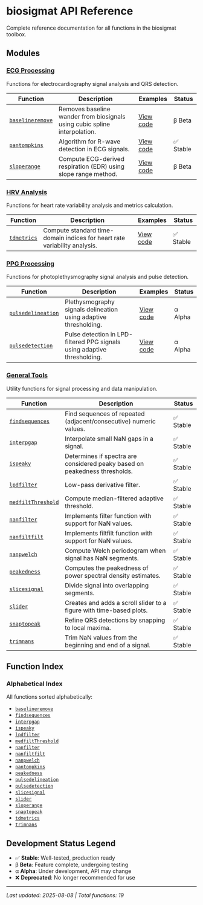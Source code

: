 # biosigmat API Reference

Complete reference documentation for all functions in the biosigmat toolbox.

## Modules

### [ECG Processing](ecg/README.md)
Functions for electrocardiography signal analysis and QRS detection.

| Function | Description | Examples | Status |
| -------- | ----------- | -------- | ------ |
| [`baselineremove`](ecg/baselineremove.md) | Removes baseline wander from biosignals using cubic spline interpolation. | [View code](https://github.com/BSICoS/biosigmat/tree/main/examples/ecg/baselineremoveExample.m) | β Beta |
| [`pantompkins`](ecg/pantompkins.md) | Algorithm for R-wave detection in ECG signals. | [View code](https://github.com/BSICoS/biosigmat/tree/main/examples/ecg/pantompkinsExample.m) | ✅ Stable |
| [`sloperange`](ecg/sloperange.md) | Compute ECG-derived respiration (EDR) using slope range method. | [View code](https://github.com/BSICoS/biosigmat/tree/main/examples/ecg/sloperangeExample.m) | β Beta |
### [HRV Analysis](hrv/README.md)
Functions for heart rate variability analysis and metrics calculation.

| Function | Description | Examples | Status |
| -------- | ----------- | -------- | ------ |
| [`tdmetrics`](hrv/tdmetrics.md) | Compute standard time-domain indices for heart rate variability analysis. | [View code](https://github.com/BSICoS/biosigmat/tree/main/examples/hrv/tdmetricsExample.m) | ✅ Stable |
### [PPG Processing](ppg/README.md)
Functions for photoplethysmography signal analysis and pulse detection.

| Function | Description | Examples | Status |
| -------- | ----------- | -------- | ------ |
| [`pulsedelineation`](ppg/pulsedelineation.md) | Plethysmography signals delineation using adaptive thresholding. | [View code](https://github.com/BSICoS/biosigmat/tree/main/examples/ppg/pulsedelineationExample.m) | α Alpha |
| [`pulsedetection`](ppg/pulsedetection.md) | Pulse detection in LPD-filtered PPG signals using adaptive thresholding. | [View code](https://github.com/BSICoS/biosigmat/tree/main/examples/ppg/pulsedetectionExample.m) | α Alpha |
### [General Tools](tools/README.md)
Utility functions for signal processing and data manipulation.

| Function | Description | Status |
| -------- | ----------- | ------ |
| [`findsequences`](tools/findsequences.md) | Find sequences of repeated (adjacent/consecutive) numeric values. | ✅ Stable |
| [`interpgap`](tools/interpgap.md) | Interpolate small NaN gaps in a signal. | ✅ Stable |
| [`ispeaky`](tools/ispeaky.md) | Determines if spectra are considered peaky based on peakedness thresholds. | ✅ Stable |
| [`lpdfilter`](tools/lpdfilter.md) | Low-pass derivative filter. | ✅ Stable |
| [`medfiltThreshold`](tools/medfiltThreshold.md) | Compute median-filtered adaptive threshold. | ✅ Stable |
| [`nanfilter`](tools/nanfilter.md) | Implements filter function with support for NaN values. | ✅ Stable |
| [`nanfiltfilt`](tools/nanfiltfilt.md) | Implements filtfilt function with support for NaN values. | ✅ Stable |
| [`nanpwelch`](tools/nanpwelch.md) | Compute Welch periodogram when signal has NaN segments. | ✅ Stable |
| [`peakedness`](tools/peakedness.md) | Computes the peakedness of power spectral density estimates. | ✅ Stable |
| [`slicesignal`](tools/slicesignal.md) | Divide signal into overlapping segments. | ✅ Stable |
| [`slider`](tools/slider.md) | Creates and adds a scroll slider to a figure with time-based plots. | ✅ Stable |
| [`snaptopeak`](tools/snaptopeak.md) | Refine QRS detections by snapping to local maxima. | ✅ Stable |
| [`trimnans`](tools/trimnans.md) | Trim NaN values from the beginning and end of a signal. | ✅ Stable |
## Function Index

### Alphabetical Index
All functions sorted alphabetically:

- [`baselineremove`](ecg/baselineremove.md)
- [`findsequences`](tools/findsequences.md)
- [`interpgap`](tools/interpgap.md)
- [`ispeaky`](tools/ispeaky.md)
- [`lpdfilter`](tools/lpdfilter.md)
- [`medfiltThreshold`](tools/medfiltThreshold.md)
- [`nanfilter`](tools/nanfilter.md)
- [`nanfiltfilt`](tools/nanfiltfilt.md)
- [`nanpwelch`](tools/nanpwelch.md)
- [`pantompkins`](ecg/pantompkins.md)
- [`peakedness`](tools/peakedness.md)
- [`pulsedelineation`](ppg/pulsedelineation.md)
- [`pulsedetection`](ppg/pulsedetection.md)
- [`slicesignal`](tools/slicesignal.md)
- [`slider`](tools/slider.md)
- [`sloperange`](ecg/sloperange.md)
- [`snaptopeak`](tools/snaptopeak.md)
- [`tdmetrics`](hrv/tdmetrics.md)
- [`trimnans`](tools/trimnans.md)


## Development Status Legend
- ✅ **Stable**: Well-tested, production ready
- β **Beta**: Feature complete, undergoing testing
- α **Alpha**: Under development, API may change
- ❌ **Deprecated**: No longer recommended for use
---

*Last updated: 2025-08-08 | Total functions: 19*
